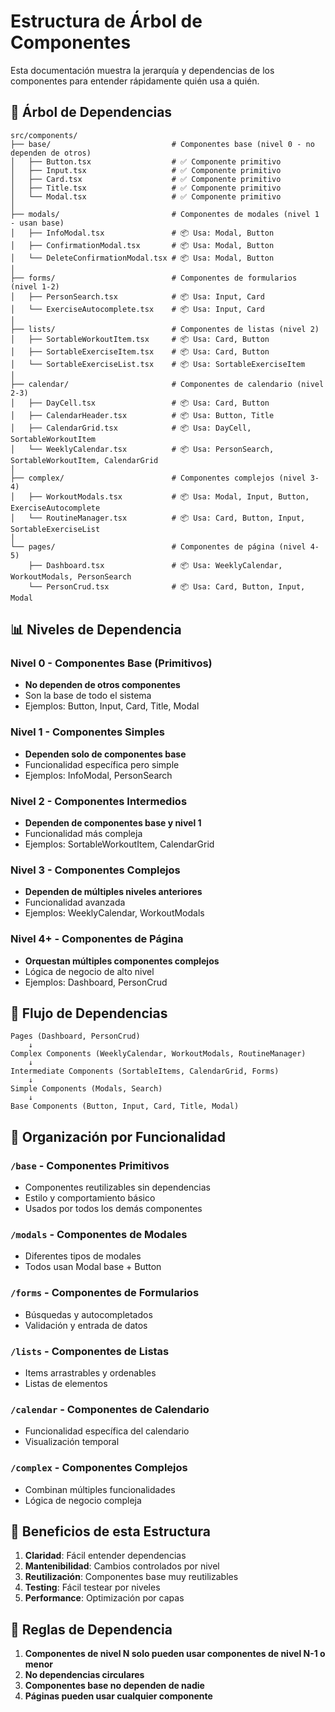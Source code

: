 # Estructura de Árbol de Componentes

Esta documentación muestra la jerarquía y dependencias de los componentes para entender rápidamente quién usa a quién.

## 🌳 Árbol de Dependencias

```
src/components/
├── base/                           # Componentes base (nivel 0 - no dependen de otros)
│   ├── Button.tsx                  # ✅ Componente primitivo
│   ├── Input.tsx                   # ✅ Componente primitivo
│   ├── Card.tsx                    # ✅ Componente primitivo
│   ├── Title.tsx                   # ✅ Componente primitivo
│   └── Modal.tsx                   # ✅ Componente primitivo
│
├── modals/                         # Componentes de modales (nivel 1 - usan base)
│   ├── InfoModal.tsx               # 📦 Usa: Modal, Button
│   ├── ConfirmationModal.tsx       # 📦 Usa: Modal, Button
│   └── DeleteConfirmationModal.tsx # 📦 Usa: Modal, Button
│
├── forms/                          # Componentes de formularios (nivel 1-2)
│   ├── PersonSearch.tsx            # 📦 Usa: Input, Card
│   └── ExerciseAutocomplete.tsx    # 📦 Usa: Input, Card
│
├── lists/                          # Componentes de listas (nivel 2)
│   ├── SortableWorkoutItem.tsx     # 📦 Usa: Card, Button
│   ├── SortableExerciseItem.tsx    # 📦 Usa: Card, Button
│   └── SortableExerciseList.tsx    # 📦 Usa: SortableExerciseItem
│
├── calendar/                       # Componentes de calendario (nivel 2-3)
│   ├── DayCell.tsx                 # 📦 Usa: Card, Button
│   ├── CalendarHeader.tsx          # 📦 Usa: Button, Title
│   ├── CalendarGrid.tsx            # 📦 Usa: DayCell, SortableWorkoutItem
│   └── WeeklyCalendar.tsx          # 📦 Usa: PersonSearch, SortableWorkoutItem, CalendarGrid
│
├── complex/                        # Componentes complejos (nivel 3-4)
│   ├── WorkoutModals.tsx           # 📦 Usa: Modal, Input, Button, ExerciseAutocomplete
│   └── RoutineManager.tsx          # 📦 Usa: Card, Button, Input, SortableExerciseList
│
└── pages/                          # Componentes de página (nivel 4-5)
    ├── Dashboard.tsx               # 📦 Usa: WeeklyCalendar, WorkoutModals, PersonSearch
    └── PersonCrud.tsx              # 📦 Usa: Card, Button, Input, Modal
```

## 📊 Niveles de Dependencia

### Nivel 0 - Componentes Base (Primitivos)
- **No dependen de otros componentes**
- Son la base de todo el sistema
- Ejemplos: Button, Input, Card, Title, Modal

### Nivel 1 - Componentes Simples
- **Dependen solo de componentes base**
- Funcionalidad específica pero simple
- Ejemplos: InfoModal, PersonSearch

### Nivel 2 - Componentes Intermedios
- **Dependen de componentes base y nivel 1**
- Funcionalidad más compleja
- Ejemplos: SortableWorkoutItem, CalendarGrid

### Nivel 3 - Componentes Complejos
- **Dependen de múltiples niveles anteriores**
- Funcionalidad avanzada
- Ejemplos: WeeklyCalendar, WorkoutModals

### Nivel 4+ - Componentes de Página
- **Orquestan múltiples componentes complejos**
- Lógica de negocio de alto nivel
- Ejemplos: Dashboard, PersonCrud

## 🔄 Flujo de Dependencias

```
Pages (Dashboard, PersonCrud)
    ↓
Complex Components (WeeklyCalendar, WorkoutModals, RoutineManager)
    ↓
Intermediate Components (SortableItems, CalendarGrid, Forms)
    ↓
Simple Components (Modals, Search)
    ↓
Base Components (Button, Input, Card, Title, Modal)
```

## 📁 Organización por Funcionalidad

### `/base` - Componentes Primitivos
- Componentes reutilizables sin dependencias
- Estilo y comportamiento básico
- Usados por todos los demás componentes

### `/modals` - Componentes de Modales
- Diferentes tipos de modales
- Todos usan Modal base + Button

### `/forms` - Componentes de Formularios
- Búsquedas y autocompletados
- Validación y entrada de datos

### `/lists` - Componentes de Listas
- Items arrastrables y ordenables
- Listas de elementos

### `/calendar` - Componentes de Calendario
- Funcionalidad específica del calendario
- Visualización temporal

### `/complex` - Componentes Complejos
- Combinan múltiples funcionalidades
- Lógica de negocio compleja

## 🎯 Beneficios de esta Estructura

1. **Claridad**: Fácil entender dependencias
2. **Mantenibilidad**: Cambios controlados por nivel
3. **Reutilización**: Componentes base muy reutilizables
4. **Testing**: Fácil testear por niveles
5. **Performance**: Optimización por capas

## 🚀 Reglas de Dependencia

1. **Componentes de nivel N solo pueden usar componentes de nivel N-1 o menor**
2. **No dependencias circulares**
3. **Componentes base no dependen de nadie**
4. **Páginas pueden usar cualquier componente** 